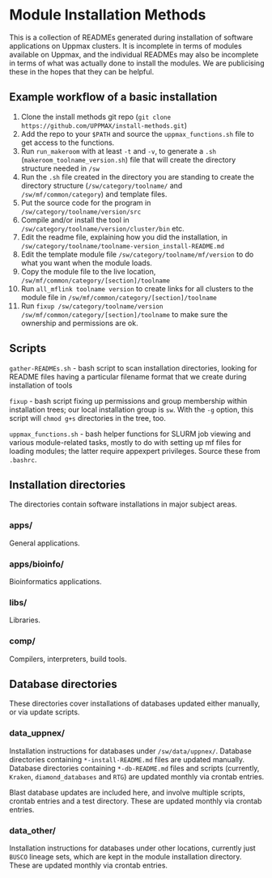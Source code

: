 Module Installation Methods
===========================

This is a collection of READMEs generated during installation of software
applications on Uppmax clusters.  It is incomplete in terms of modules
available on Uppmax, and the individual READMEs may also be incomplete in terms
of what was actually done to install the modules.  We are publicising these in
the hopes that they can be helpful.

Example workflow of a basic installation
-------
1. Clone the install methods git repo (`git clone https://github.com/UPPMAX/install-methods.git`)
1. Add the repo to your `$PATH` and source the `uppmax_functions.sh` file to get access to the functions.
1. Run `run_makeroom` with at least `-t` and `-v`, to generate a `.sh` (`makeroom_toolname_version.sh`) file that will create the directory structure needed in `/sw`
1. Run the `.sh` file created in the directory you are standing to create the directory structure (`/sw/category/toolname/` and `/sw/mf/common/category`) and template files.
1. Put the source code for the program in `/sw/category/toolname/version/src`
1. Compile and/or install the tool in `/sw/category/toolname/version/cluster/bin` etc.
1. Edit the readme file, explaining how you did the installation, in `/sw/category/toolname/toolname-version_install-README.md`
1. Edit the template module file `/sw/category/toolname/mf/version` to do what you want when the module loads.
1. Copy the module file to the live location, `/sw/mf/common/category/[section]/toolname`
1. Run `all_mflink toolname version` to create links for all clusters to the module file in `/sw/mf/common/category/[section]/toolname`
1. Run `fixup /sw/category/toolname/version /sw/mf/common/category/[section]/toolname` to make sure the ownership and permissions are ok.

Scripts
-------

`gather-READMEs.sh` - bash script to scan installation directories, looking for
README files having a particular filename format that we create during
installation of tools

`fixup` - bash script fixing up permissions and group membership within
installation trees; our local installation group is `sw`. With the `-g` option,
this script will `chmod g+s` directories in the tree, too.

`uppmax_functions.sh` - bash helper functions for SLURM job viewing and various
module-related tasks, mostly to do with setting up mf files for loading
modules; the latter require appexpert privileges.  Source these from `.bashrc`.

Installation directories
------------------------

The directories contain software installations in major subject areas.

### apps/

General applications.

### apps/bioinfo/

Bioinformatics applications.

### libs/

Libraries.

### comp/

Compilers, interpreters, build tools.


Database directories
--------------------

These directories cover installations of databases updated either manually, or via update scripts.

### data_uppnex/

Installation instructions for databases under `/sw/data/uppnex/`.  Database
directories containing `*-install-README.md` files are updated manually.
Database directories containing `*-db-README.md` files and scripts (currently,
`Kraken`, `diamond_databases` and `RTG`) are updated monthly via crontab entries.

Blast database updates are included here, and involve multiple scripts, crontab
entries and a test directory.  These are updated monthly via crontab entries.

### data_other/

Installation instructions for databases under other locations, currently just
`BUSCO` lineage sets, which are kept in the module installation directory.
These are updated monthly via crontab entries.

